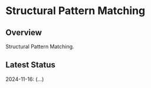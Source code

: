 # Structural Pattern Matching

## Overview

Structural Pattern Matching.

## Latest Status

2024-11-16: (...)